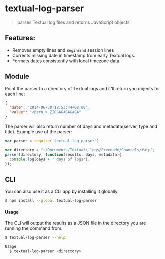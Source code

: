 # textual-log-parser
> parses Textual log files and returns JavaScript objects

## Features:
- Removes empty lines and `Begin`/`End` session lines
- Corrects missing date in timestamp from early Textual logs.
- Formats dates consistently with local timezone data.

## Module
Point the parser to a directory of Textual logs and it'll return you objects for each line:
```json
{
  "date": "2014-06-30T18:53:44+08:00",
  "value": "<@srn_> ZIGGAGAGAGAGA"
}
```

The parser will also return number of days and metadata(server, type and title).
Example use of the parser:
```js
var parser = require('textual-log-parser')

var directory = "~/Documents/Textual\ logs/Freenode/Channels/#atp";
parser(directory, function(results, days, metadata){
  console.log(days + ' days of logs');
});
```

## CLI
You can also use it as a CLI app by installing it globally.

```sh
$ npm install --global textual-log-parser
```

#### Usage
The CLI will output the results as a JSON file in the directory you are running the command from.

```sh
$ textual-log-parser --help

Usage
  $ textual-log-parser <directory>
```